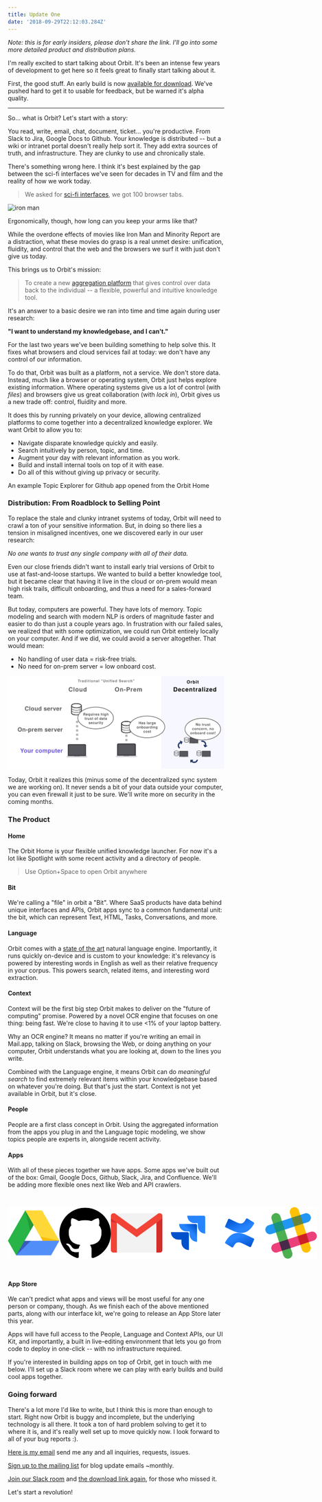```yaml
---
title: Update One
date: '2018-09-29T22:12:03.284Z'
---
```


_Note: this is for early insiders, please don't share the link. I'll go into some more detailed product and distribution plans._

I'm really excited to start talking about Orbit. It's been an intense few years of development to get here so it feels great to finally start talking about it.

First, the good stuff. An early build is now [available for download](https://orbitauth.com/download). We've pushed hard to get it to usable for feedback, but be warned it's alpha quality.

---

So... what is Orbit? Let's start with a story:

You read, write, email, chat, document, ticket... you're productive. From Slack to Jira, Google Docs to Github. Your knowledge is distributed -- but a wiki or intranet portal doesn't really help sort it. They add extra sources of truth, and infrastructure. They are clunky to use and chronically stale.

There's something wrong here. I think it's best explained by the gap between the sci-fi interfaces we've seen for decades in TV and film and the reality of how we work today.

> We asked for [sci-fi interfaces](https://www.youtube.com/watch?v=PJqbivkm0Ms), we got 100 browser tabs.

![iron man](http://gradschoolguru.com/wp-content/uploads/2017/01/Iron-Man-Movie-Prologue-Hologram.jpg)

<div class="alt">
  Ergonomically, though, how long can you keep your arms like that?
</div>

While the overdone effects of movies like Iron Man and Minority Report are a distraction, what these movies do grasp is a real unmet desire: unification, fluidity, and control that the web and the browsers we surf it with just don't give us today.

This brings us to Orbit's mission:

> To create a new [aggregation platform](https://stratechery.com/2017/defining-aggregators/) that gives control over data back to the individual -- a flexible, powerful and intuitive knowledge tool.

It's an answer to a basic desire we ran into time and time again during user research:

**"I want to understand my knowledgebase, and I can't."**

For the last two years we've been building something to help solve this. It fixes what browsers and cloud services fail at today: we don't have any control of our information.

To do that, Orbit was built as a platform, not a service. We don't store data. Instead, much like a browser or operating system, Orbit just helps explore existing information. Where operating systems give us a lot of control (with _files_) and browsers give us great collaboration (with _lock in_), Orbit gives us a new trade off: control, fluidity and more.

It does this by running privately on your device, allowing centralized platforms to come together into a decentralized knowledge explorer. We want Orbit to allow you to:

- Navigate disparate knowledge quickly and easily.
- Search intuitively by person, topic, and time.
- Augment your day with relevant information as you work.
- Build and install internal tools on top of it with ease.
- Do all of this without giving up privacy or security.

<div class="demo-image"></div>

<div class="alt">
  An example Topic Explorer for Github app opened from the Orbit Home
</div>

### Distribution: From Roadblock to Selling Point

To replace the stale and clunky intranet systems of today, Orbit will need to crawl a ton of your sensitive information. But, in doing so there lies a tension in misaligned incentives, one we discovered early in our user research:

_No one wants to trust any single company with all of their data._

Even our close friends didn't want to install early trial versions of Orbit to use at fast-and-loose startups. We wanted to build a better knowledge tool, but it became clear that having it live in the cloud or on-prem would mean high risk trails, difficult onboarding, and thus a need for a sales-forward team.

But today, computers are powerful. They have lots of memory. Topic modeling and search with modern NLP is orders of magnitude faster and easier to do than just a couple years ago. In frustration with our failed sales, we realized that with some optimization, we could run Orbit entirely locally on your computer. And if we did, we could avoid a server altogether. That would mean:

- No handling of user data = risk-free trials.
- No need for on-prem server = low onboard cost.

<div class="graphic">
  <div style="margin: auto;  max-width: 100vw;">
    <img alt="On-Device = Data stays on your computer" src="./illustration.svg" />
  </img>
</div>

Today, Orbit it realizes this (minus some of the decentralized sync system we are working on). It never sends a bit of your data outside your computer, you can even firewall it just to be sure. We'll write more on security in the coming months.

### The Product

#### Home

The Orbit Home is your flexible unified knowledge launcher. For now it's a lot like Spotlight with some recent activity and a directory of people.

<div style="width: 480px; border-radius: 20px; overflow: hidden; position: absolute; right: -560px;">
  <img alt="Orbit Home" src="./home.jpg" />
</div>

> Use Option+Space to open Orbit anywhere

#### Bit

We're calling a "file" in orbit a "Bit". Where SaaS products have data behind unique interfaces and APIs, Orbit apps sync to a common fundamental unit: the bit, which can represent Text, HTML, Tasks, Conversations, and more.

#### Language

Orbit comes with a [state of the art](https://arxiv.org/pdf/1803.08493.pdf) natural language engine. Importantly, it runs quickly on-device and is custom to your knowledge: it's relevancy is powered by interesting words in English as well as their relative frequency in your corpus. This powers search, related items, and interesting word extraction.

#### Context

Context will be the first big step Orbit makes to deliver on the "future of computing" promise. Powered by a novel OCR engine that focuses on one thing: being fast. We're close to having it to use <1% of your laptop battery.

Why an OCR engine? It means no matter if you're writing an email in Mail.app, talking on Slack, browsing the Web, or doing anything on your computer, Orbit understands what you are looking at, down to the lines you write.

Combined with the Language engine, it means Orbit can do _meaningful search_ to find extremely relevant items within your knowledgebase based on whatever you're doing. But that's just the start. Context is not yet available in Orbit, but it's close.

#### People

People are a first class concept in Orbit. Using the aggregated information from the apps you plug in and the Language topic modeling, we show topics people are experts in, alongside recent activity.

#### Apps

With all of these pieces together we have apps. Some apps we've built out of the box: Gmail, Google Docs, Github, Slack, Jira, and Confluence. We'll be adding more flexible ones next like Web and API crawlers.

<div style="display: flex; flex-flow: row; height: 120px; max-width: 100%; justify-content: space-between; padding: 30px 0;">
  <img class="icon" src="./icons/gdrive.svg" />
  <img class="icon" src="./icons/github.svg" />
  <img class="icon" src="./icons/gmail.svg" />
  <img class="icon" src="./icons/jira.svg" />
  <img class="icon" src="./icons/confluence.svg" />
  <img class="icon" src="./icons/slack.svg" />
</div>

#### App Store

We can't predict what apps and views will be most useful for any one person or company, though. As we finish each of the above mentioned parts, along with our interface kit, we're going to release an App Store later this year.

Apps will have full access to the People, Language and Context APIs, our UI Kit, and importantly, a built in live-editing environment that lets you go from code to deploy in one-click -- with no infrastructure required.

If you're interested in building apps on top of Orbit, get in touch with me below. I'll set up a Slack room where we can play with early builds and build cool apps together.

### Going forward

There's a lot more I'd like to write, but I think this is more than enough to start. Right now Orbit is buggy and incomplete, but the underlying technology is all there. It took a ton of hard problem solving to get it to where it is, and it's really well set up to move quickly now. I look forward to all of your bug reports :).

[Here is my email](mailto:nate@tryorbit.com) send me any and all inquiries, requests, issues.

[Sign up to the mailing list](https://tryorbit.com) for blog update emails ~monthly.

[Join our Slack room]() and [the download link again](https://orbitauth.com/download), for those who missed it.

Let's start a revolution!

<br />
